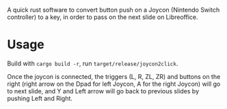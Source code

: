 A quick rust software to convert button push on a Joycon (Nintendo Switch 
controller) to a key, in order to pass on the next slide on Libreoffice.

# Usage

Build with `cargo build -r`, run `target/release/joycon2click`.

Once the joycon is connected, the triggers (L, R, ZL, ZR) and buttons on the right (right arrow on the Dpad for left Joycon, A for the right Joycon) will
go to next slide, and Y and Left arrow will go back to previous slides by pushing Left and Right.
